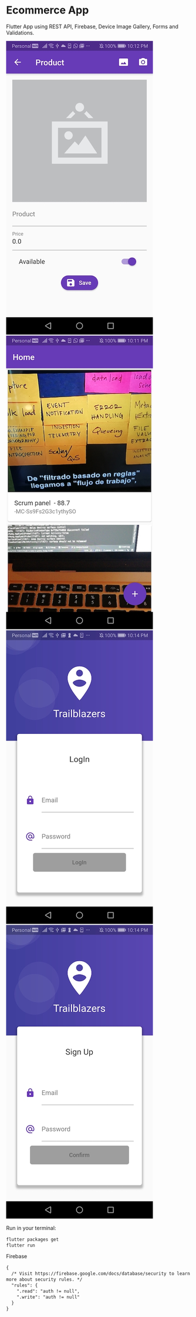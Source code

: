 # Ecommerce App

Flutter App using REST API, Firebase, Device Image Gallery, Forms and Validations.

![](screenshots/product-add-page.jpg)
![](screenshots/product-list.jpg)
![](screenshots/login-page.jpg)
![](screenshots/register-page.jpg)

Run in your terminal:
```
flutter packages get
flutter run
```

Firebase
```
{
  /* Visit https://firebase.google.com/docs/database/security to learn more about security rules. */
  "rules": {
    ".read": "auth != null",
    ".write": "auth != null"
  }
}
```

